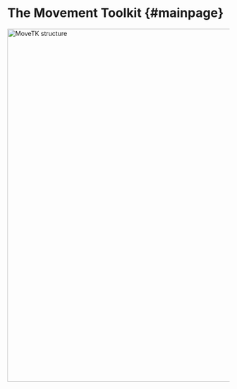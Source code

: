 # The Movement Toolkit {#mainpage}

<img src="movetk_structure.png" width="800" alt="MoveTK structure"/>


